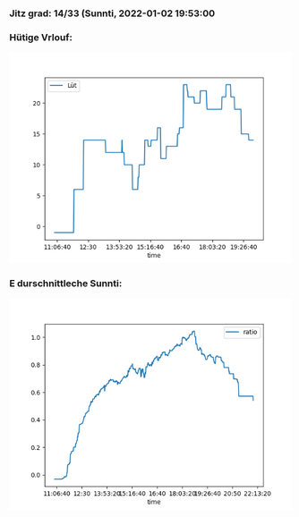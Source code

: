### Jitz grad: 14/33 (Sunnti, 2022-01-02 19:53:00

### Hütige Vrlouf:
![Graph](Today.png)

### E durschnittleche Sunnti:
![Graph](Sunnti.png)